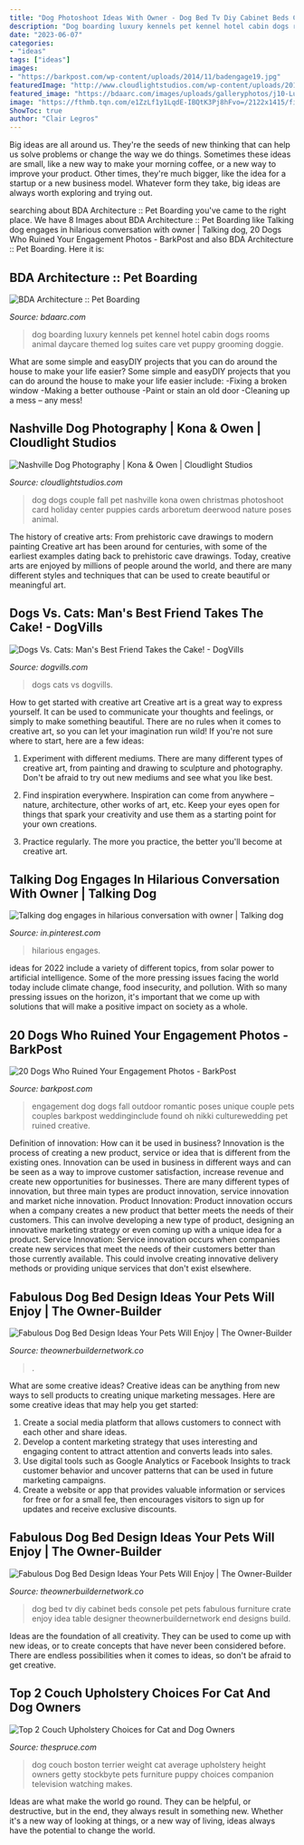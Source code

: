 ```yaml
---
title: "Dog Photoshoot Ideas With Owner - Dog Bed Tv Diy Cabinet Beds Console Pet Pets Fabulous Furniture Crate Enjoy Idea Table Designer Theownerbuildernetwork End Designs Build"
description: "Dog boarding luxury kennels pet kennel hotel cabin dogs rooms animal daycare themed log suites care vet puppy grooming doggie"
date: "2023-06-07"
categories:
- "ideas"
tags: ["ideas"]
images:
- "https://barkpost.com/wp-content/uploads/2014/11/badengage19.jpg"
featuredImage: "http://www.cloudlightstudios.com/wp-content/uploads/2012/12/Family-with-Dogs-Photos.jpg"
featured_image: "https://bdaarc.com/images/uploads/galleryphotos/j10-Luxury-Dog-Boarding-Log-Cabin.jpg"
image: "https://fthmb.tqn.com/e1ZzLf1y1LqdE-IBQtK3Pj8hFvo=/2122x1415/filters:fill(auto,1)/86509038-56a33cf63df78cf7727c7cc0.jpg"
ShowToc: true
author: "Clair Legros"
---
```



Big ideas are all around us. They're the seeds of new thinking that can help us solve problems or change the way we do things. Sometimes these ideas are small, like a new way to make your morning coffee, or a new way to improve your product. Other times, they're much bigger, like the idea for a startup or a new business model. Whatever form they take, big ideas are always worth exploring and trying out.

	

		
searching about BDA Architecture :: Pet Boarding you've came to the right place. We have 8 Images about BDA Architecture :: Pet Boarding like Talking dog engages in hilarious conversation with owner | Talking dog, 20 Dogs Who Ruined Your Engagement Photos - BarkPost and also BDA Architecture :: Pet Boarding. Here it is:
		
    
## BDA Architecture :: Pet Boarding

<img loading=lazy src="https://bdaarc.com/images/uploads/galleryphotos/j10-Luxury-Dog-Boarding-Log-Cabin.jpg" onerror="this.onerror=null;this.src='https://tse3.mm.bing.net/th?id=OIP.YxFy_hs3zJ4MMkgCwKW1tgHaKX&amp;pid=15.1';" alt="BDA Architecture :: Pet Boarding">

_Source: bdaarc.com_

>dog boarding luxury kennels pet kennel hotel cabin dogs rooms animal daycare themed log suites care vet puppy grooming doggie. 

	

What are some simple and easyDIY projects that you can do around the house to make your life easier?
Some simple and easyDIY projects that you can do around the house to make your life easier include: 
-Fixing a broken window 
-Making a better outhouse 
-Paint or stain an old door 
-Cleaning up a mess – any mess!

    
## Nashville Dog Photography | Kona &amp; Owen | Cloudlight Studios

<img loading=lazy src="http://www.cloudlightstudios.com/wp-content/uploads/2012/12/Family-with-Dogs-Photos.jpg" onerror="this.onerror=null;this.src='https://tse1.mm.bing.net/th?id=OIP.aaSPsk2X5_orsvUaZVo-SAHaE7&amp;pid=15.1';" alt="Nashville Dog Photography | Kona &amp; Owen | Cloudlight Studios">

_Source: cloudlightstudios.com_

>dog dogs couple fall pet nashville kona owen christmas photoshoot card holiday center puppies cards arboretum deerwood nature poses animal. 

	

The history of creative arts: From prehistoric cave drawings to modern painting
Creative art has been around for centuries, with some of the earliest examples dating back to prehistoric cave drawings. Today, creative arts are enjoyed by millions of people around the world, and there are many different styles and techniques that can be used to create beautiful or meaningful art.

    
## Dogs Vs. Cats: Man&#039;s Best Friend Takes The Cake! - DogVills

<img loading=lazy src="http://www.dogvills.com/wp-content/uploads/2017/04/dogs-v-cats-f.jpg" onerror="this.onerror=null;this.src='https://tse4.mm.bing.net/th?id=OIP.fu_TJCSPOx7rRf4TRPd7VgHaE8&amp;pid=15.1';" alt="Dogs Vs. Cats: Man&#039;s Best Friend Takes the Cake! - DogVills">

_Source: dogvills.com_

>dogs cats vs dogvills. 

	

How to get started with creative art
Creative art is a great way to express yourself. It can be used to communicate your thoughts and feelings, or simply to make something beautiful. There are no rules when it comes to creative art, so you can let your imagination run wild! If you're not sure where to start, here are a few ideas:
1. Experiment with different mediums. There are many different types of creative art, from painting and drawing to sculpture and photography. Don't be afraid to try out new mediums and see what you like best.

2. Find inspiration everywhere. Inspiration can come from anywhere – nature, architecture, other works of art, etc. Keep your eyes open for things that spark your creativity and use them as a starting point for your own creations.

3. Practice regularly. The more you practice, the better you'll become at creative art.

    
## Talking Dog Engages In Hilarious Conversation With Owner | Talking Dog

<img loading=lazy src="https://i.pinimg.com/736x/c0/f7/e5/c0f7e533b2c582469ba76d2ab24b9b5d.jpg" onerror="this.onerror=null;this.src='https://tse1.mm.bing.net/th?id=OIP.Hbs479pgRwggqd7u-c1LOwHaNK&amp;pid=15.1';" alt="Talking dog engages in hilarious conversation with owner | Talking dog">

_Source: in.pinterest.com_

>hilarious engages. 

	

ideas for 2022 include a variety of different topics, from solar power to artificial intelligence. Some of the more pressing issues facing the world today include climate change, food insecurity, and pollution. With so many pressing issues on the horizon, it's important that we come up with solutions that will make a positive impact on society as a whole.

    
## 20 Dogs Who Ruined Your Engagement Photos - BarkPost

<img loading=lazy src="https://barkpost.com/wp-content/uploads/2014/11/badengage19.jpg" onerror="this.onerror=null;this.src='https://tse4.mm.bing.net/th?id=OIP.qLGK69f-S8jbDOSim1nVFQHaLH&amp;pid=15.1';" alt="20 Dogs Who Ruined Your Engagement Photos - BarkPost">

_Source: barkpost.com_

>engagement dog dogs fall outdoor romantic poses unique couple pets couples barkpost weddinginclude found oh nikki culturewedding pet ruined creative. 

	

Definition of innovation: How can it be used in business?
Innovation is the process of creating a new product, service or idea that is different from the existing ones. Innovation can be used in business in different ways and can be seen as a way to improve customer satisfaction, increase revenue and create new opportunities for businesses. There are many different types of innovation, but three main types are product innovation, service innovation and market niche innovation. Product Innovation: Product innovation occurs when a company creates a new product that better meets the needs of their customers. This can involve developing a new type of product, designing an innovative marketing strategy or even coming up with a unique idea for a product. Service Innovation: Service innovation occurs when companies create new services that meet the needs of their customers better than those currently available. This could involve creating innovative delivery methods or providing unique services that don't exist elsewhere.

    
## Fabulous Dog Bed Design Ideas Your Pets Will Enjoy | The Owner-Builder

<img loading=lazy src="https://theownerbuildernetwork.co/wp-content/uploads/2015/04/DogBed-Design-Ideas03.jpg" onerror="this.onerror=null;this.src='https://tse4.mm.bing.net/th?id=OIP.jlojYfF_oxRj_bAOgse-nQHaHa&amp;pid=15.1';" alt="Fabulous Dog Bed Design Ideas Your Pets Will Enjoy | The Owner-Builder">

_Source: theownerbuildernetwork.co_

>. 

	

What are some creative ideas?
Creative ideas can be anything from new ways to sell products to creating unique marketing messages. Here are some creative ideas that may help you get started: 
1. Create a social media platform that allows customers to connect with each other and share ideas. 
2. Develop a content marketing strategy that uses interesting and engaging content to attract attention and converts leads into sales. 
3. Use digital tools such as Google Analytics or Facebook Insights to track customer behavior and uncover patterns that can be used in future marketing campaigns. 
4. Create a website or app that provides valuable information or services for free or for a small fee, then encourages visitors to sign up for updates and receive exclusive discounts.

    
## Fabulous Dog Bed Design Ideas Your Pets Will Enjoy | The Owner-Builder

<img loading=lazy src="http://theownerbuildernetwork.co/wp-content/uploads/2015/04/DogBed-Design-Ideas14.jpg" onerror="this.onerror=null;this.src='https://tse2.mm.bing.net/th?id=OIP.Rvhi6QpTQei4wxaipVdFJwHaFj&amp;pid=15.1';" alt="Fabulous Dog Bed Design Ideas Your Pets Will Enjoy | The Owner-Builder">

_Source: theownerbuildernetwork.co_

>dog bed tv diy cabinet beds console pet pets fabulous furniture crate enjoy idea table designer theownerbuildernetwork end designs build. 

	

Ideas are the foundation of all creativity. They can be used to come up with new ideas, or to create concepts that have never been considered before. There are endless possibilities when it comes to ideas, so don't be afraid to get creative.

    
## Top 2 Couch Upholstery Choices For Cat And Dog Owners

<img loading=lazy src="https://fthmb.tqn.com/e1ZzLf1y1LqdE-IBQtK3Pj8hFvo=/2122x1415/filters:fill(auto,1)/86509038-56a33cf63df78cf7727c7cc0.jpg" onerror="this.onerror=null;this.src='https://tse1.mm.bing.net/th?id=OIP.gee4M_g06NdenVd54iteZwHaE8&amp;pid=15.1';" alt="Top 2 Couch Upholstery Choices for Cat and Dog Owners">

_Source: thespruce.com_

>dog couch boston terrier weight cat average upholstery height owners getty stockbyte pets furniture puppy choices companion television watching makes. 

	

Ideas are what make the world go round. They can be helpful, or destructive, but in the end, they always result in something new. Whether it's a new way of looking at things, or a new way of living, ideas always have the potential to change the world.

